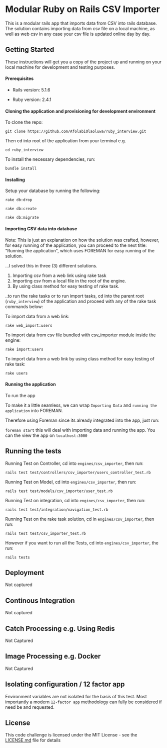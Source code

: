 # Modular Ruby on Rails CSV Importer

This is a modular rails app that imports data from CSV into rails database. The solution contains importing 
data from csv file on a local machine, as well as web csv in any case your csv file is updated online day by day.

## Getting Started

These instructions will get you a copy of the project up and running on your local machine for development and testing 
purposes. 

#### Prerequisites

* Rails version: 5.1.6

* Ruby version: 2.4.1


#### Cloning the application and provisioning for development environment

To clone the repo:

```
git clone https://github.com/AfolabiOlaoluwa/ruby_interview.git
```

Then cd into root of the application from your terminal e.g.

```
cd ruby_interview
```

To install the necessary dependencies, run:

```
bundle install
```

#### Installing

Setup your database by running the following:

```
rake db:drop 
```

```
rake db:create
```

```
rake db:migrate
```

#### Importing CSV data into database
Note: This is just an explanation on how the solution was crafted, however, for easy running of the application,
you can proceed to the next title: "Running the application", which uses FOREMAN for easy running of the solution.

...I solved this in three (3) different solutions.
1. Importing csv from a web link using rake task
2. Importing csv from a local file in the root of the engine.
3. By using class method for easy testing of rake task.

..to run the rake tasks or to run import tasks, cd into the parent root (`ruby_interview`) of the application
and proceed with any of the rake task commands below:

To import data from a web link: 

```
rake web_import:users
```

To import data from csv file bundled with csv_importer module inside the engine:

```
rake import:users
``` 

To import data from a web link by using class method for easy testing of rake task:

```
rake users
```


#### Running the application

To run the app

To make it a little seamless, we can wrap `Importing Data` and `running the application` into FOREMAN.

Therefore using Foreman since its already integrated into the app, just run:

```foreman start``` this will deal with importing data and running the app. You can the view the app on `localhost:3000`

## Running the tests

Running Test on Controller, cd into `engines/csv_importer`, then run:

```
rails test test/controllers/csv_importer/users_controller_test.rb
```

Running Test on Model, cd into `engines/csv_importer`, then run:

```
rails test test/models/csv_importer/user_test.rb
```

Running Test on integration, cd into `engines/csv_importer`, then run:

```
rails test test/integration/navigation_test.rb
```

Running Test on the rake task solution, cd in `engines/csv_importer`, then run:

```
rails test test/csv_importer_test.rb
```

However if you want to run all the Tests, cd into `engines/csv_importer`, the run:

```
rails tests
```


## Deployment

Not captured

## Continous Integration 

Not captured

## Catch Processing e.g. Using Redis

Not Captured

## Image Processing e.g. Docker

Not Captured

## Isolating configuration / 12 factor app

Environment variables are not isolated for the basis of this test.
Most importantly a modern `12-factor app` methodology can fully be considered if need be and requested.


## License

This code challenge is licensed under the MIT License - see the [LICENSE.md](LICENSE.md) file for details

